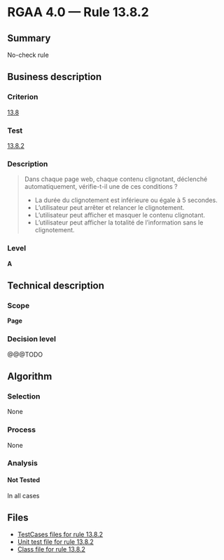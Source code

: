 # RGAA 4.0 — Rule 13.8.2

## Summary

No-check rule

## Business description

### Criterion

[13.8](https://www.numerique.gouv.fr/publications/rgaa-accessibilite/methode/criteres/#crit-13-8)

### Test

[13.8.2](https://www.numerique.gouv.fr/publications/rgaa-accessibilite/methode/criteres/#test-13-8-2)

### Description

> Dans chaque page web, chaque contenu clignotant, déclenché automatiquement, vérifie-t-il une de ces conditions ?
> 
> * La durée du clignotement est inférieure ou égale à 5 secondes.
> * L’utilisateur peut arrêter et relancer le clignotement.
> * L’utilisateur peut afficher et masquer le contenu clignotant.
> * L’utilisateur peut afficher la totalité de l’information sans le clignotement.

### Level

**A**


## Technical description

### Scope

**Page**

### Decision level

@@@TODO


## Algorithm

### Selection

None

### Process

None

### Analysis

#### Not Tested

In all cases


## Files

- [TestCases files for rule 13.8.2](https://gitlab.com/asqatasun/Asqatasun/-/tree/v5/rules/rules-rgaa4.0/src/test/resources/testcases/rgaa40/Rgaa40Rule130802/)
- [Unit test file for rule 13.8.2](https://gitlab.com/asqatasun/Asqatasun/-/blob/v5/rules/rules-rgaa4.0/src/test/java/org/asqatasun/rules/rgaa40/Rgaa40Rule130802Test.java)
- [Class file for rule 13.8.2](https://gitlab.com/asqatasun/Asqatasun/-/blob/v5/rules/rules-rgaa4.0/src/main/java/org/asqatasun/rules/rgaa40/Rgaa40Rule130802.java)


